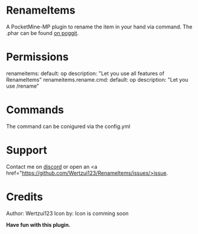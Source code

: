 # RenameItems
A PocketMine-MP plugin to rename the item in your hand via command.
The .phar can be found <a href="https://poggit.pmmp.io/Wertzui123/RenameItems/RenameItems/">on poggit</a>.

# Permissions
renameitems:
 default: op
 description: "Let you use all features of RenameItems"
renameitems.rename.cmd:
 default: op
 description: "Let you use /rename"
 
# Commands
The command can be conigured via the config.yml

# Support
Contact me on <a href="https://discord.gg/6a3AJzW">discord</a> or open an <a href="https://github.com/Wertzui123/RenameItems/issues/>issue</a>.

# Credits
Author: Wertzui123
Icon by: Icon is comming soon


**Have fun with this plugin.**
